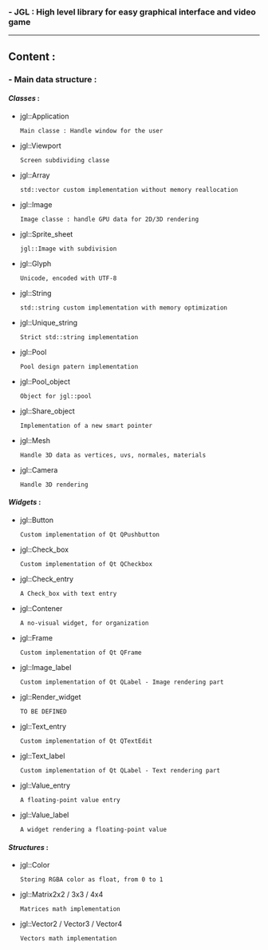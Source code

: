 ### - JGL : High level library for easy graphical interface and video game

***
## Content :  
### - Main data structure :
#### *Classes* :
- jgl::Application

	`Main classe : Handle window for the user`
- jgl::Viewport

	`Screen subdividing classe`
- jgl::Array

	`std::vector custom implementation without memory reallocation`
- jgl::Image

	`Image classe : handle GPU data for 2D/3D rendering`
- jgl::Sprite_sheet

	`jgl::Image with subdivision`
- jgl::Glyph

	`Unicode, encoded with UTF-8`
- jgl::String

	`std::string custom implementation with memory optimization`
- jgl::Unique_string

	`Strict std::string implementation`
- jgl::Pool

	`Pool design patern implementation`
- jgl::Pool_object

	`Object for jgl::pool`
- jgl::Share_object

	`Implementation of a new smart pointer`
- jgl::Mesh

	`Handle 3D data as vertices, uvs, normales, materials`
- jgl::Camera

	`Handle 3D rendering`

#### *Widgets* :
- jgl::Button

	`Custom implementation of Qt QPushbutton`
- jgl::Check_box

	`Custom implementation of Qt QCheckbox`
- jgl::Check_entry

	`A Check_box with text entry`
- jgl::Contener

	`A no-visual widget, for organization`
- jgl::Frame

	`Custom implementation of Qt QFrame`
- jgl::Image_label

	`Custom implementation of Qt QLabel - Image rendering part`
- jgl::Render_widget

	`TO BE DEFINED`
- jgl::Text_entry

	`Custom implementation of Qt QTextEdit`
- jgl::Text_label

	`Custom implementation of Qt QLabel - Text rendering part`
- jgl::Value_entry

	`A floating-point value entry`
- jgl::Value_label

	`A widget rendering a floating-point value`

#### *Structures* :
- jgl::Color

	`Storing RGBA color as float, from 0 to 1`
- jgl::Matrix2x2 / 3x3 / 4x4

	`Matrices math implementation`
- jgl::Vector2 / Vector3 / Vector4

	`Vectors math implementation`
